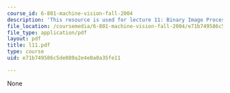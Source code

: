 ```yaml
---
course_id: 6-801-machine-vision-fall-2004
description: 'This resource is used for lecture 11: Binary Image Processing (continued).'
file_location: /coursemedia/6-801-machine-vision-fall-2004/e71b749586c5de089a2e4e0a0a35fe11_l11.pdf
file_type: application/pdf
layout: pdf
title: l11.pdf
type: course
uid: e71b749586c5de089a2e4e0a0a35fe11

---
```

None